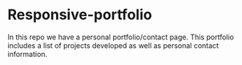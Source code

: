 # Responsive-portfolio

In this repo we have a personal portfolio/contact page. This portfolio includes a list of projects developed as well as personal contact information. 
